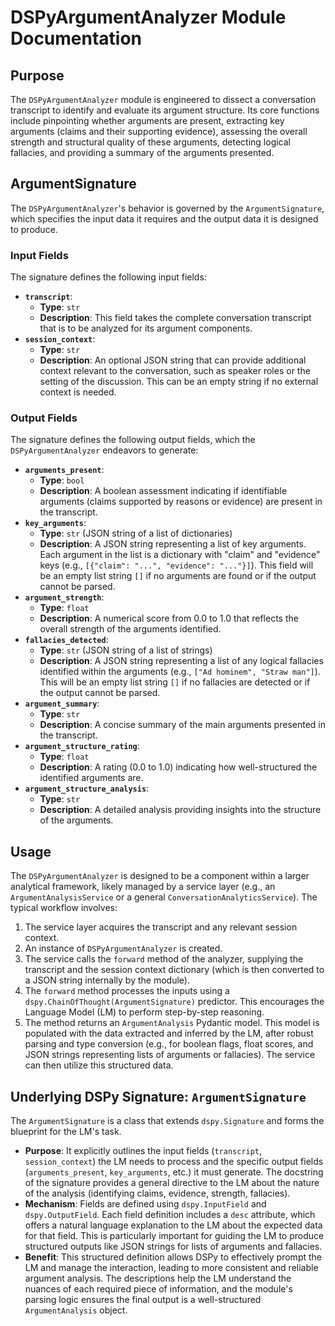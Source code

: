 # DSPyArgumentAnalyzer Module Documentation

## Purpose

The `DSPyArgumentAnalyzer` module is engineered to dissect a conversation transcript to identify and evaluate its argument structure. Its core functions include pinpointing whether arguments are present, extracting key arguments (claims and their supporting evidence), assessing the overall strength and structural quality of these arguments, detecting logical fallacies, and providing a summary of the arguments presented.

## ArgumentSignature

The `DSPyArgumentAnalyzer`'s behavior is governed by the `ArgumentSignature`, which specifies the input data it requires and the output data it is designed to produce.

### Input Fields

The signature defines the following input fields:

*   **`transcript`**:
    *   **Type**: `str`
    *   **Description**: This field takes the complete conversation transcript that is to be analyzed for its argument components.
*   **`session_context`**:
    *   **Type**: `str`
    *   **Description**: An optional JSON string that can provide additional context relevant to the conversation, such as speaker roles or the setting of the discussion. This can be an empty string if no external context is needed.

### Output Fields

The signature defines the following output fields, which the `DSPyArgumentAnalyzer` endeavors to generate:

*   **`arguments_present`**:
    *   **Type**: `bool`
    *   **Description**: A boolean assessment indicating if identifiable arguments (claims supported by reasons or evidence) are present in the transcript.
*   **`key_arguments`**:
    *   **Type**: `str` (JSON string of a list of dictionaries)
    *   **Description**: A JSON string representing a list of key arguments. Each argument in the list is a dictionary with "claim" and "evidence" keys (e.g., `[{"claim": "...", "evidence": "..."}]`). This field will be an empty list string `[]` if no arguments are found or if the output cannot be parsed.
*   **`argument_strength`**:
    *   **Type**: `float`
    *   **Description**: A numerical score from 0.0 to 1.0 that reflects the overall strength of the arguments identified.
*   **`fallacies_detected`**:
    *   **Type**: `str` (JSON string of a list of strings)
    *   **Description**: A JSON string representing a list of any logical fallacies identified within the arguments (e.g., `["Ad hominem", "Straw man"]`). This will be an empty list string `[]` if no fallacies are detected or if the output cannot be parsed.
*   **`argument_summary`**:
    *   **Type**: `str`
    *   **Description**: A concise summary of the main arguments presented in the transcript.
*   **`argument_structure_rating`**:
    *   **Type**: `float`
    *   **Description**: A rating (0.0 to 1.0) indicating how well-structured the identified arguments are.
*   **`argument_structure_analysis`**:
    *   **Type**: `str`
    *   **Description**: A detailed analysis providing insights into the structure of the arguments.

## Usage

The `DSPyArgumentAnalyzer` is designed to be a component within a larger analytical framework, likely managed by a service layer (e.g., an `ArgumentAnalysisService` or a general `ConversationAnalyticsService`). The typical workflow involves:
1.  The service layer acquires the transcript and any relevant session context.
2.  An instance of `DSPyArgumentAnalyzer` is created.
3.  The service calls the `forward` method of the analyzer, supplying the transcript and the session context dictionary (which is then converted to a JSON string internally by the module).
4.  The `forward` method processes the inputs using a `dspy.ChainOfThought(ArgumentSignature)` predictor. This encourages the Language Model (LM) to perform step-by-step reasoning.
5.  The method returns an `ArgumentAnalysis` Pydantic model. This model is populated with the data extracted and inferred by the LM, after robust parsing and type conversion (e.g., for boolean flags, float scores, and JSON strings representing lists of arguments or fallacies). The service can then utilize this structured data.

## Underlying DSPy Signature: `ArgumentSignature`

The `ArgumentSignature` is a class that extends `dspy.Signature` and forms the blueprint for the LM's task.

*   **Purpose**: It explicitly outlines the input fields (`transcript`, `session_context`) the LM needs to process and the specific output fields (`arguments_present`, `key_arguments`, etc.) it must generate. The docstring of the signature provides a general directive to the LM about the nature of the analysis (identifying claims, evidence, strength, fallacies).
*   **Mechanism**: Fields are defined using `dspy.InputField` and `dspy.OutputField`. Each field definition includes a `desc` attribute, which offers a natural language explanation to the LM about the expected data for that field. This is particularly important for guiding the LM to produce structured outputs like JSON strings for lists of arguments and fallacies.
*   **Benefit**: This structured definition allows DSPy to effectively prompt the LM and manage the interaction, leading to more consistent and reliable argument analysis. The descriptions help the LM understand the nuances of each required piece of information, and the module's parsing logic ensures the final output is a well-structured `ArgumentAnalysis` object.
